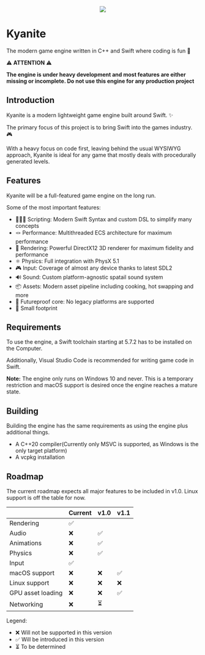 <p align="center">
  <img src="https://i.imgur.com/mF8krya.png" />
</p>

# Kyanite

The modern game engine written in C++ and Swift where coding is fun 🎉

⚠️ **ATTENTION** ⚠️

**The engine is under heavy development and most features are either missing or incomplete. Do not use this engine for any production project**

## Introduction
Kyanite is a modern lightweight game engine built around Swift. ✨

The primary focus of this project is to bring Swift into the games industry. 🎮

With a heavy focus on code first, leaving behind the usual WYSIWYG approach, Kyanite is ideal for any game that mostly deals with procedurally generated levels.

## Features
Kyanite will be a full-featured game engine on the long run.

Some of the most important features:
- 👩🏿‍💻 Scripting: Modern Swift Syntax and custom DSL to simplify many concepts 
- 🪢 Performance: Multithreaded ECS architecture for maximum performance
- 🧊 Rendering: Powerful DirectX12 3D renderer for maximum fidelity and performance
- ⚛️ Physics: Full integration with PhysX 5.1
- 🎮 Input: Coverage of almost any device thanks to latest SDL2
- 🔊 Sound: Custom platform-agnostic spatail sound system
- 📦 Assets: Modern asset pipeline including cooking, hot swapping and more
- 🔮 Futureproof core: No legacy platforms are supported 
- 🤏 Small footprint 

## Requirements
To use the engine, a Swift toolchain starting at 5.7.2 has to be installed on the Computer.

Additionally, Visual Studio Code is recommended for writing game code in Swift.

**Note:** The engine only runs on Windows 10 and never. This is a temporary restriction and macOS support is desired once the engine reaches a mature state.

## Building
Building the engine has the same requirements as using the engine plus additional things.

- A C++20 compiler(Currently only MSVC is supported, as Windows is the only target platform)
- A vcpkg installation

## Roadmap
The current roadmap expects all major features to be included in v1.0. 
Linux support is off the table for now.

|                   | Current | v1.0 | v1.1 |
|-------------------|---------|------|------|
| Rendering         | ✅       |     |     |
| Audio             | ❌       | ✅    |     |
| Animations        | ❌       | ✅    |    |
| Physics           | ❌       | ✅    |     |
| Input             | ✅       |     |     |
| macOS support     | ❌       | ❌    | ✅    |
| Linux support     | ❌       | ❌    | ❌    |
| GPU asset loading | ❌       | ❌    | ✅    |  
| Networking        | ❌       | ⏳    |     | 

Legend:
- ❌ Will not be supported in this version
- ✅ Will be introduced in this version
- ⏳ To be determined
